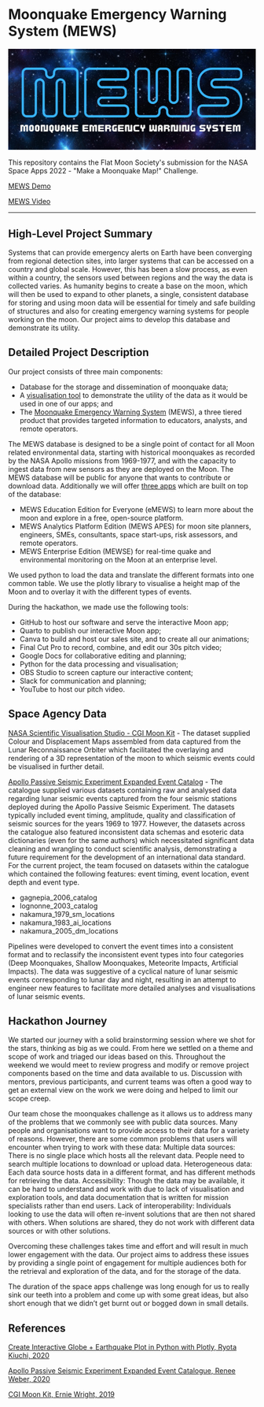 # Moonquake Emergency Warning System (MEWS)

![MEWS](https://github.com/calvpang/FMS_Moonquake/blob/main/Images/MEWS_logo/MEWS%20logo.png?raw=true)

This repository contains the Flat Moon Society's submission for the NASA Space Apps 2022 - "Make a Moonquake Map!" Challenge.

[MEWS Demo](https://calvpang.github.io/MEWS_Site/posts/2022-10-02-MEWS/)

[MEWS Video](https://youtu.be/ryLAF4xHzWs)

---
## High-Level Project Summary
Systems that can provide emergency alerts on Earth have been converging from regional detection sites, into larger systems that can be accessed on a country and global scale. However, this has been a slow process, as even within a country, the sensors used between regions and the way the data is collected varies. As humanity begins to create a base on the moon, which will then be used to expand to other planets, a single, consistent database for storing and using moon data will be essential for timely and safe building of structures and also for creating emergency warning systems for people working on the moon. Our project aims to develop this database and demonstrate its utility.

## Detailed Project Description
Our project consists of three main components:
- Database for the storage and dissemination of moonquake data;
- A [visualisation tool](https://calvpang.github.io/MEWS_Site/posts/2022-10-02-MEWS/) to demonstrate the utility of the data as it would be used in one of our apps; and
- The [Moonquake Emergency Warning System](https://flatmoonsociety.my.canva.site/) (MEWS), a three tiered product that provides targeted information to educators, analysts, and remote operators.

The MEWS database is designed to be a single point of contact for all Moon related environmental data, starting with historical moonquakes as recorded by the NASA Apollo missions from 1969-1977, and with the capacity to ingest data from new sensors as they are deployed on the Moon. The MEWS database will be public for anyone that wants to contribute or download data. Additionally we will offer [three apps](https://flatmoonsociety.my.canva.site/) which are built on top of the database:
- MEWS Education Edition for Everyone (eMEWS) to learn more about the moon and explore in a free, open-source platform.
- MEWS Analytics Platform Edition (MEWS APES) for moon site planners, engineers, SMEs, consultants, space start-ups, risk assessors, and remote operators.
- MEWS Enterprise Edition (MEWSE) for real-time quake and environmental  monitoring on the Moon at an enterprise level.

We used python to load the data and translate the different formats into one common table. We use the plotly library to visualise a height map of the Moon and to overlay it with the different types of events.

During the hackathon, we made use the following tools:
- GitHub to host our software and serve the interactive Moon app;
- Quarto to publish our interactive Moon app;
- Canva to build and host our sales site, and to create all our animations;
- Final Cut Pro to record, combine, and edit our 30s pitch video;
- Google Docs for collaborative editing and planning;
- Python for the data processing and visualisation;
- OBS Studio to screen capture our interactive content;
- Slack for communication and planning;
- YouTube to host our pitch video.

## Space Agency Data
[NASA Scientific Visualisation Studio - CGI Moon Kit](https://svs.gsfc.nasa.gov/cgi-bin/details.cgi?aid=4720) - The dataset supplied Colour and Displacement Maps assembled from data captured from the Lunar Reconnaissance Orbiter which facilitated the overlaying and rendering of a 3D representation of the moon to which seismic events could be visualised in further detail.

[Apollo Passive Seismic Experiment Expanded Event Catalog](https://pds-geosciences.wustl.edu/missions/apollo/seismic_event_catalog.htm) - The catalogue supplied various datasets containing raw and analysed data regarding lunar seismic events captured from the four seismic stations deployed during the Apollo Passive Seismic Experiment. The datasets typically included event timing, amplitude, quality and classification of seismic sources for the years 1969 to 1977. However, the datasets across the catalogue also featured inconsistent data schemas and esoteric data dictionaries (even for the same authors) which necessitated significant data cleaning and wrangling to conduct scientific analysis, demonstrating a future requirement for the development of an international data standard. For the current project, the team focused on datasets within the catalogue which contained the following features: event timing, event location, event depth and event type.
- gagnepia_2006_catalog
- lognonne_2003_catalog
- nakamura_1979_sm_locations
- nakamura_1983_ai_locations
- nakamura_2005_dm_locations

Pipelines were developed to convert the event times into a consistent format and to reclassify the inconsistent event types into four categories (Deep Moonquakes, Shallow Moonquakes, Meteorite Impacts, Artificial Impacts). The data was suggestive of a cyclical nature of lunar seismic events corresponding to lunar day and night, resulting in an attempt to engineer new features to facilitate more detailed analyses and visualisations of lunar seismic events.

## Hackathon Journey
We started our journey with a solid brainstorming session where we shot for the stars, thinking as big as we could. From here we settled on a theme and scope of work and triaged our ideas based on this. Throughout the weekend we would meet to review progress and modify or remove project components based on the time and data available to us. Discussion with mentors, previous participants, and current teams was often a good way to get an external view on the work we were doing and helped to limit our scope creep.

Our team chose the moonquakes challenge as it allows us to address many of the problems that we commonly see with public data sources. Many people and organisations want to provide access to their data for a variety of reasons. However, there are some common problems that users will encounter when trying to work with these data:
Multiple data sources: There is no single place which hosts all the relevant data. People need to search multiple locations to download or upload data.
Heterogeneous data: Each data source hosts data in a different format, and has different methods for retrieving the data.
Accessibility: Though the data may be available, it can be hard to understand and work with due to lack of visualisation and exploration tools, and data documentation that is written for mission specialists rather than end users.
Lack of interoperability: Individuals looking to use the data will often re-invent solutions that are then not shared with others. When solutions are shared, they do not work with different data sources or with other solutions. 

Overcoming these challenges takes time and effort and will result in much lower engagement with the data. Our project aims to address these issues by providing a single point of engagement for multiple audiences both for the retrieval and exploration of the data, and for the storage of the data.

The duration of the space apps challenge was long enough for us to really sink our teeth into a problem and come up with some great ideas, but also short enough that we didn’t get burnt out or bogged down in small details.

## References
[Create Interactive Globe + Earthquake Plot in Python with Plotly, Ryota Kiuchi, 2020](https://towardsdatascience.com/create-interactive-globe-earthquake-plot-in-python-b0b52b646f27) 

[Apollo Passive Seismic Experiment Expanded Event Catalogue, Renee Weber, 2020](https://pds-geosciences.wustl.edu/missions/apollo/seismic_event_catalog.htm)

[CGI Moon Kit, Ernie Wright, 2019](https://svs.gsfc.nasa.gov/cgi-bin/details.cgi?aid=4720) 
